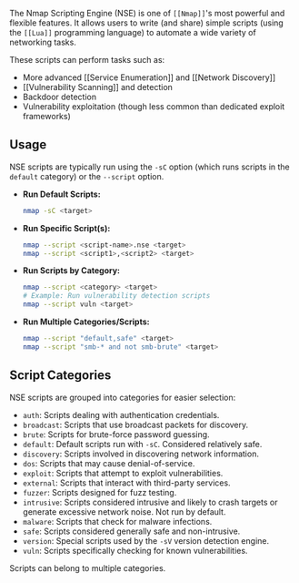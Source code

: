 The Nmap Scripting Engine (NSE) is one of `[[Nmap]]`'s most powerful and flexible features. It allows users to write (and share) simple scripts (using the `[[Lua]]` programming language) to automate a wide variety of networking tasks.

These scripts can perform tasks such as:

*   More advanced [[Service Enumeration]] and [[Network Discovery]]
*   [[Vulnerability Scanning]] and detection
*   Backdoor detection
*   Vulnerability exploitation (though less common than dedicated exploit frameworks)

## Usage

NSE scripts are typically run using the `-sC` option (which runs scripts in the `default` category) or the `--script` option.

*   **Run Default Scripts:**
    ```bash
    nmap -sC <target>
    ```
*   **Run Specific Script(s):**
    ```bash
    nmap --script <script-name>.nse <target>
    nmap --script <script1>,<script2> <target> 
    ```
*   **Run Scripts by Category:**
    ```bash
    nmap --script <category> <target>
    # Example: Run vulnerability detection scripts
    nmap --script vuln <target>
    ```
*   **Run Multiple Categories/Scripts:**
    ```bash
    nmap --script "default,safe" <target>
    nmap --script "smb-* and not smb-brute" <target>
    ```

## Script Categories

NSE scripts are grouped into categories for easier selection:

*   `auth`: Scripts dealing with authentication credentials.
*   `broadcast`: Scripts that use broadcast packets for discovery.
*   `brute`: Scripts for brute-force password guessing.
*   `default`: Default scripts run with `-sC`. Considered relatively safe.
*   `discovery`: Scripts involved in discovering network information.
*   `dos`: Scripts that may cause denial-of-service.
*   `exploit`: Scripts that attempt to exploit vulnerabilities.
*   `external`: Scripts that interact with third-party services.
*   `fuzzer`: Scripts designed for fuzz testing.
*   `intrusive`: Scripts considered intrusive and likely to crash targets or generate excessive network noise. Not run by default.
*   `malware`: Scripts that check for malware infections.
*   `safe`: Scripts considered generally safe and non-intrusive.
*   `version`: Special scripts used by the `-sV` version detection engine.
*   `vuln`: Scripts specifically checking for known vulnerabilities.

Scripts can belong to multiple categories. 
